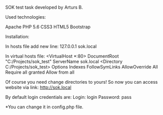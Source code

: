SOK test task developed by Arturs B.

Used technologies:

Apache
PHP 5.6
CSS3
HTML5
Bootstrap


Installation:

In hosts file add new line:
127.0.0.1 sok.local

In virtual hosts file:
<VirtualHost *:80>
DocumentRoot "C:/Projects/sok_test"
ServerName sok.local
<Directory C:/Projects/sok_test>
Options Indexes FollowSymLinks
AllowOverride All
Require all granted
Allow from all
</Directory>
</VirtualHost>

Of course you need change directories to yours!
So now you can access website via link: http://sok.local

By default login credentials are:
Login: login
Password: pass

*You can change it in config.php file.